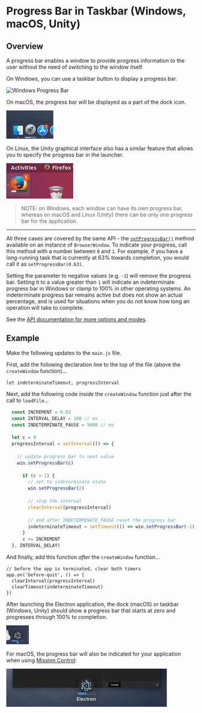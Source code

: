 # Progress Bar in Taskbar (Windows, macOS, Unity)

## Overview

A progress bar enables a window to provide progress information to the user
without the need of switching to the window itself.

On Windows, you can use a taskbar button to display a progress bar.

![Windows Progress Bar][windows-progress-bar]

On macOS, the progress bar will be displayed as a part of the dock icon.

![macOS Progress Bar][macos-progress-bar]

On Linux, the Unity graphical interface also has a similar feature that allows
you to specify the progress bar in the launcher.

![Linux Progress Bar][linux-progress-bar]

> NOTE: on Windows, each window can have its own progress bar, whereas on macOS
and Linux (Unity) there can be only one progress bar for the application.

----

All three cases are covered by the same API - the
[`setProgressBar()`][setprogressbar] method available on an instance of
`BrowserWindow`. To indicate your progress, call this method with a number
between `0` and `1`. For example, if you have a long-running task that is
currently at 63% towards completion, you would call it as
`setProgressBar(0.63)`.

Setting the parameter to negative values (e.g. `-1`) will remove the progress
bar. Setting it to a value greater than `1` will indicate an indeterminate progress bar
in Windows or clamp to 100% in other operating systems. An indeterminate progress bar
remains active but does not show an actual percentage, and is used for situations when
you do not know how long an operation will take to complete.

See the [API documentation for more options and modes][setprogressbar].

## Example

Make the following updates to the `main.js` file.

First, add the following declaration line to the top of the file (above the
`createWindow` function)...
```
let indeterminateTimeout, progressInterval
```

Next, add the following code _inside_ the `createWindow` function just after the call
to `loadFile`...

```javascript fiddle='docs/fiddles/features/progress-bar'
  const INCREMENT = 0.02
  const INTERVAL_DELAY = 100 // ms
  const INDETERMINATE_PAUSE = 5000 // ms

  let c = 0
  progressInterval = setInterval(() => {
    
    // update progress bar to next value
    win.setProgressBar(c)

      if (c > 1) {
        // set to indeterminate state
        win.setProgressBar(2)
        
        // stop the interval
        clearInterval(progressInterval)

        // and after INDETERMINATE_PAUSE reset the progress bar
        indeterminateTimeout = setTimeout(() => win.setProgressBar(-1), INDETERMINATE_PAUSE)
      }
      c += INCREMENT
  }, INTERVAL_DELAY)
```

And finally, add this function _after_ the `createWindow` function...

```
// before the app is terminated, clear both timers
app.on('before-quit', () => {
  clearInterval(progressInterval)
  clearTimeout(indeterminateTimeout)
})
```

After launching the Electron application, the dock (macOS) or taskbar (Windows, Unity)
should show a progress bar that starts at zero and progresses through 100% to completion.

![macOS dock progress bar](../images/dock-progress-bar.png)

For macOS, the progress bar will also be indicated for your application
when using [Mission Control](https://support.apple.com/en-us/HT204100):

![Mission Control Progress Bar](../images/mission-control-progress-bar.png)

[windows-progress-bar]: https://cloud.githubusercontent.com/assets/639601/5081682/16691fda-6f0e-11e4-9676-49b6418f1264.png
[macos-progress-bar]: ../images/macos-progress-bar.png
[linux-progress-bar]: ../images/linux-progress-bar.png
[setprogressbar]: ../api/browser-window.md#winsetprogressbarprogress-options

